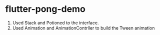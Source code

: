 # flutter-pong-demo

1. Used Stack and Potioned to the interface.
2. Used Animation and AnimationContrller to build the Tween animation
